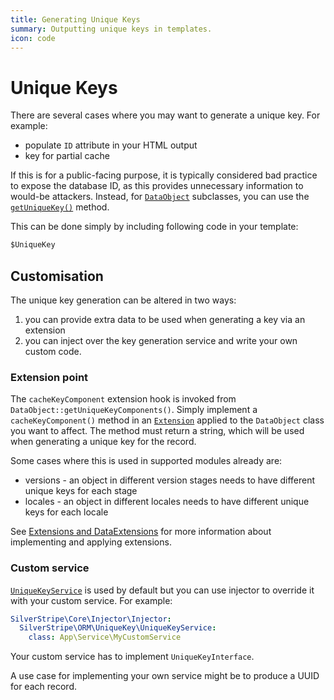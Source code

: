 ```yaml
---
title: Generating Unique Keys
summary: Outputting unique keys in templates.
icon: code
---
```


# Unique Keys

There are several cases where you may want to generate a unique key. For example:

* populate `ID` attribute in your HTML output
* key for partial cache

If this is for a public-facing purpose, it is typically considered bad practice to expose the database ID,
as this provides unnecessary information to would-be attackers. Instead, for [`DataObject`](api:SilverStripe\ORM\DataObject) subclasses, you
can use the [`getUniqueKey()`](api:SilverStripe\ORM\DataObject::getUniqueKey()) method.

This can be done simply by including following code in your template:

```ss
$UniqueKey
```

## Customisation

The unique key generation can be altered in two ways:

1. you can provide extra data to be used when generating a key via an extension
2. you can inject over the key generation service and write your own custom code.

### Extension point

The `cacheKeyComponent` extension hook is invoked from `DataObject::getUniqueKeyComponents()`.
Simply implement a `cacheKeyComponent()` method in an [`Extension`](api:SilverStripe\Core\Extension) applied to the `DataObject` class you want to affect.
The method must return a string, which will be used when generating a unique key for the record.

Some cases where this is used in supported modules already are:

* versions - an object in different version stages needs to have different unique keys for each stage
* locales - an object in different locales needs to have different unique keys for each locale

See [Extensions and DataExtensions](/developer_guides/extending/extensions) for more information about implementing and applying extensions.

### Custom service

[`UniqueKeyService`](api:SilverStripe\ORM\UniqueKey\UniqueKeyService) is used by default but you can use injector to override it with your custom service. For example:

```yaml
SilverStripe\Core\Injector\Injector:
  SilverStripe\ORM\UniqueKey\UniqueKeyService:
    class: App\Service\MyCustomService
```

Your custom service has to implement `UniqueKeyInterface`.

A use case for implementing your own service might be to produce a UUID for each record.
